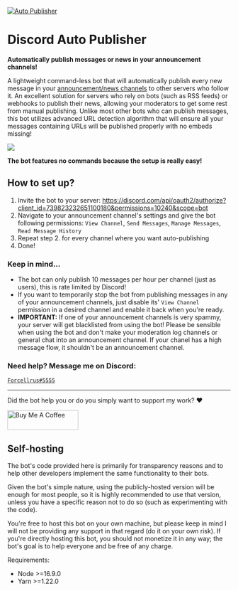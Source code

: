 [![Auto Publisher](https://cdn.discordapp.com/app-icons/739823232651100180/afc7325d445543050505179799e8fb7d.png)](https://discord.com/api/oauth2/authorize?client_id=739823232651100180&permissions=10240&scope=bot "Auto Publisher bot")
# Discord Auto Publisher
**Automatically publish messages or news in your announcement channels!**

A lightweight command-less bot that will automatically publish every new message in your [announcement/news channels](https://support.discord.com/hc/en-us/articles/360032008192-Announcement-Channels-) to other servers who follow it. An excellent solution for servers who rely on bots (such as RSS feeds) or webhooks to publish their news, allowing your moderators to get some rest from manual publishing. Unlike most other bots who can publish messages, this bot utilizes advanced URL detection algorithm that will ensure all your messages containing URLs will be published properly with no embeds missing!

![](https://media.giphy.com/media/KxgsmVFc4nMF7U50UF/giphy.gif)

**The bot features no commands because the setup is really easy!**
## How to set up?
1. Invite the bot to your server: https://discord.com/api/oauth2/authorize?client_id=739823232651100180&permissions=10240&scope=bot
2. Navigate to your announcement channel's settings and give the bot following permissions: `View Channel`, `Send Messages`, `Manage Messages`, `Read Message History`
3. Repeat step 2. for every channel where you want auto-publishing
4. Done!

### Keep in mind...
* The bot can only publish 10 messages per hour per channel (just as users), this is rate limited by Discord!
* If you want to temporarily stop the bot from publishing messages in any of your announcement channels, just disable its' `View Channel` permission in a desired channel and enable it back when you're ready.
* **IMPORTANT:** If one of your announcement channels is very spammy, your server will get blacklisted from using the bot! Please be sensible when using the bot and don't make your moderation log channels or general chat into an announcement channel. If your chanel has a high message flow, it shouldn't be an announcement channel.

### Need help? Message me on Discord:
<a href="https://discord.com/users/150701861626839041" target="_blank">`Forcellrus#5555`</a>

---
Did the bot help you or do you simply want to support my work? ❤️

<a href="https://www.buymeacoffee.com/Forcellrus" target="_blank"><img src="https://cdn.buymeacoffee.com/buttons/v2/default-yellow.png" width="160" height="44" alt="Buy Me A Coffee"></a>

## Self-hosting
The bot's code provided here is primarily for transparency reasons and to help other developers implement the same functionality to their bots. 

Given the bot's simple nature, using the publicly-hosted version will be enough for most people, so it is highly recommended to use that version, unless you have a specific reason not to do so (such as experimenting with the code).

You're free to host this bot on your own machine, but please keep in mind I will not be providing any support in that regard (do it on your own risk). If you're directly hosting this bot, you should not monetize it in any way; the bot's goal is to help everyone and be free of any charge.

Requirements:
* Node >=16.9.0
* Yarn >=1.22.0

